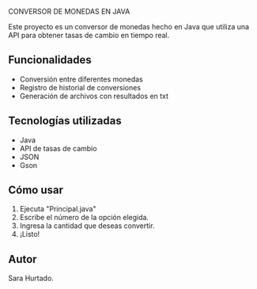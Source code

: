 CONVERSOR DE MONEDAS EN JAVA

Este proyecto es un conversor de monedas hecho en Java que utiliza una API para obtener tasas de cambio en tiempo real.

## Funcionalidades
- Conversión entre diferentes monedas
- Registro de historial de conversiones
- Generación de archivos con resultados en txt

## Tecnologías utilizadas
- Java
- API de tasas de cambio
- JSON
- Gson

## Cómo usar
1. Ejecuta "Principal.java"
2. Escribe el número de la opción elegida.
3. Ingresa la cantidad que deseas convertir.
5. ¡Listo!

## Autor
Sara Hurtado.
